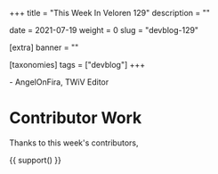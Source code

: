 +++
title = "This Week In Veloren 129"
description = ""

date = 2021-07-19
weight = 0
slug = "devblog-129"

[extra]
banner = ""

[taxonomies]
tags = ["devblog"]
+++


\- AngelOnFira, TWiV Editor

# Contributor Work

Thanks to this week's contributors,



{{ support() }}

